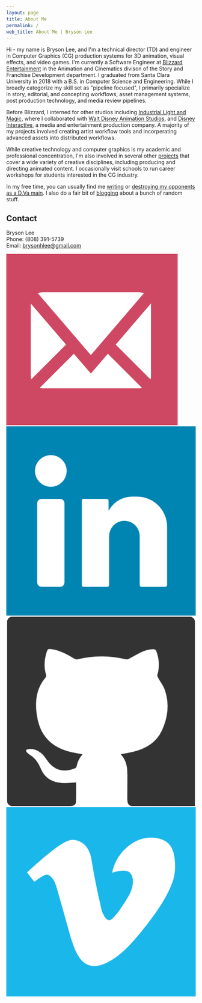 ```yaml
---
layout: page
title: About Me
permalink: /
web_title: About Me | Bryson Lee
---
```


Hi - my name is Bryson Lee, and I'm a technical director (TD) and engineer in Computer Graphics (CG) production systems for 3D animation, visual effects, and video games. I'm currently a Software Engineer at [Blizzard Entertainment](http://www.blizzard.com) in the Animation and Cinematics divison of the Story and Franchise Development department. I graduated from Santa Clara University in 2018 with a B.S. in Computer Science and Engineering. While I broadly categorize my skill set as "pipeline focused", I primarily specialize in story, editorial, and concepting workflows, asset management systems, post production technology, and media review pipelines.

Before Blizzard, I interned for other studios including [Industrial Light and Magic](http://www.ilm.com/), where I collaborated with [Walt Disney Animation Studios](https://www.disneyanimation.com/), and [Disney Interactive](https://dcpi.disney.com/), a media and entertainment production company. A majority of my projects involved creating artist workflow tools and incorperating advanced assets into distributed workflows.

While creative technology and computer graphics is my academic and professional concentration, I'm also involved in several other [projects](https://www.brysonlee.com/projects) that cover a wide variety of creative disciplines, including producing and directing animated content. I occasionally visit schools to run career workshops for students interested in the CG industry.

In my free time, you can usually find me [writing](https://en.wikipedia.org/wiki/Fiction_writing) or [destroying my opponents as a D.Va main](https://en.wikipedia.org/wiki/D.Va). I also do a fair bit of [blogging](https://www.brysonlee.com/blog) about a bunch of random stuff. <!-- The bird in the masthead of my website is the [Nene goose](https://en.wikipedia.org/wiki/Nene_(bird)), the state bird of my hometown of Hawaii. -->

## Contact
Bryson Lee  
Phone: (808) 391-5739  
Email: [brysonhlee@gmail.com](emailto:brysonhlee@gmail.com)
<div class="social-media">
    <a href="emailto:brysonhlee@gmail.com" target="_blank"><img src="/assets/img/mail.png" class="icon" alt="Email me"></a>
    <a href="https://www.linkedin.com/in/bryhlee/" target="_blank"><img src="/assets/img/linkedin.png" class="icon" alt="Find me on Linkedin"></a>
    <a href="https://www.github.com/bryhlee/"><img src="/assets/img/github.png" class="icon" alt="Find me on Github"></a>
    <a href="https://vimeo.com/user80015403" target="_blank"><img src="/assets/img/vimeo.png" class="icon" alt="Find me on Vimeo"></a>
</div>
